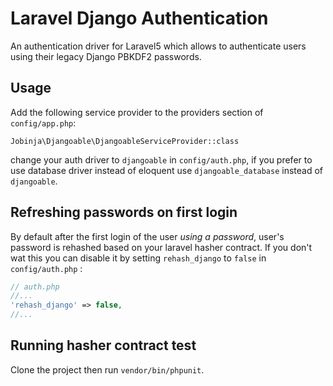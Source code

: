 # Laravel Django Authentication
An authentication driver for Laravel5 which allows to authenticate users using their legacy Django PBKDF2 passwords.

## Usage
Add the following service provider to the providers section of ```config/app.php```:

```Jobinja\Djangoable\DjangoableServiceProvider::class```

change your auth driver to ```djangoable``` in ```config/auth.php```, if you prefer to use database driver instead of eloquent use ```djangoable_database``` instead of
```djangoable```.

## Refreshing passwords on first login
By default after the first login of the user *using a password*, user's password is rehashed based on your laravel hasher contract. If you don't wat
this you can disable it by setting ```rehash_django``` to ```false``` in ```config/auth.php``` :

```php
// auth.php
//...
'rehash_django' => false,
//...
```

## Running hasher contract test

Clone the project then run ```vendor/bin/phpunit```.